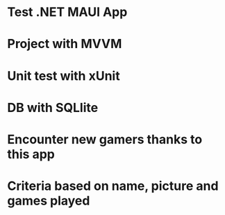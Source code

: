 # Test .NET MAUI App
# Project with MVVM
# Unit test with xUnit
# DB with SQLlite

# Encounter new gamers thanks to this app
# Criteria based on name, picture and games played

